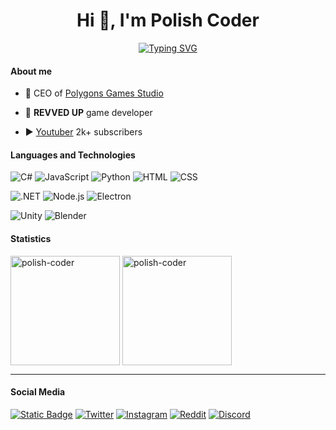 <h1 align="center">Hi 👋, I'm Polish Coder</h1>

<p align="center">
  <a href="https://git.io/typing-svg"><img src="https://readme-typing-svg.demolab.com?font=Fira+Code&pause=1000&center=true&vCenter=true&width=435&lines=Game+developer+from+Poland" alt="Typing SVG" /></a>
</p>

#### About me

- 💼 CEO of [Polygons Games Studio](https://github.com/Polygons-Games-Studio)

- 🚗 **REVVED UP** game developer

- ▶ [Youtuber](https://www.youtube.com/c/PolishCoder) 2k+ subscribers

#### Languages and Technologies

<p>
  <img alt="C#" src="https://img.shields.io/badge/C%23-68217A?logo=csharp&logoColor=white">
  <img alt="JavaScript" src="https://img.shields.io/badge/JavaScript-fcdb03?logo=javascript&logoColor=black">
  <img alt="Python" src="https://img.shields.io/badge/Python-0380fc?logo=python&logoColor=white">
  <img alt="HTML" src="https://img.shields.io/badge/HTML-fc4a03?logo=html5&logoColor=white">
  <img alt="CSS" src="https://img.shields.io/badge/CSS-0398fc?logo=css3&logoColor=white">
</p>

<p>
  <img alt=".NET" src="https://img.shields.io/badge/.NET-943ab0?logo=dotnet&logoColor=white">
  <img alt="Node.js" src="https://img.shields.io/badge/Node.js-5dbf47?logo=node.js&logoColor=white">
  <img alt="Electron" src="https://img.shields.io/badge/Electron-7cd6f7?logo=electron&logoColor=black">
</p>

<p>
  <img alt="Unity" src="https://img.shields.io/badge/Unity-d6d6d6?logo=unity&logoColor=black">
  <img alt="Blender" src="https://img.shields.io/badge/Blender-ff8c00?logo=blender&logoColor=white">
</p>

#### Statistics

<p>
  <img align="center" height="175px" src="https://github-readme-stats.vercel.app/api/top-langs?username=polish-coder&show_icons=true&locale=en&layout=compact&theme=tokyonight" alt="polish-coder"/>
  <img align="center" height="175px" src="https://github-readme-streak-stats.herokuapp.com/?user=polish-coder&theme=tokyonight" alt="polish-coder"/>
</p>

----------

#### Social Media

<p>
<a href="https://youtube.com/c/polishcoder" target="blank"><img alt="Static Badge" src="https://img.shields.io/badge/YouTube-red?style=for-the-badge&logo=youtube"></a>
<a href="https://twitter.com/polygons_games" target="blank"><img alt="Twitter" src="https://img.shields.io/badge/Twitter-1DA1F2?style=for-the-badge&logo=twitter&logoColor=white"></a>
<a href="https://instagram.com/polygonsgames" target="blank"><img alt="Instagram" src="https://img.shields.io/badge/Instagram-db3540?style=for-the-badge&logo=instagram&logoColor=white"></a>
<a href="https://reddit.com/user/PolygonsGames" target="blank"><img alt="Reddit" src="https://img.shields.io/badge/Reddit-ff4500?style=for-the-badge&logo=reddit&logoColor=white"></a>
<a href="https://discord.gg/fVtpv9wgM9" target="blank"><img alt="Discord" src="https://img.shields.io/badge/Discord-5865f2?style=for-the-badge&logo=discord&logoColor=white"></a>
</p>
